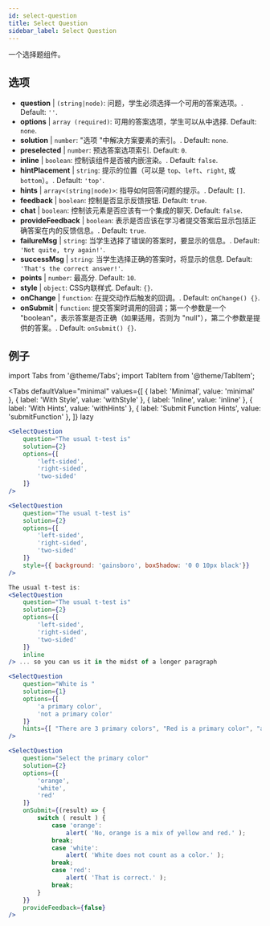 ```yaml
---
id: select-question 
title: Select Question
sidebar_label: Select Question
---
```


一个选择题组件。

## 选项

* __question__ | `(string|node)`: 问题，学生必须选择一个可用的答案选项。. Default: `''`.
* __options__ | `array (required)`: 可用的答案选项，学生可以从中选择. Default: `none`.
* __solution__ | `number`: "选项 "中解决方案要素的索引。. Default: `none`.
* __preselected__ | `number`: 预选答案选项索引. Default: `0`.
* __inline__ | `boolean`: 控制该组件是否被内嵌渲染。. Default: `false`.
* __hintPlacement__ | `string`: 提示的位置（可以是 `top`、`left`、`right`, 或 `bottom`）。. Default: `'top'`.
* __hints__ | `array<(string|node)>`: 指导如何回答问题的提示。. Default: `[]`.
* __feedback__ | `boolean`: 控制是否显示反馈按钮. Default: `true`.
* __chat__ | `boolean`: 控制该元素是否应该有一个集成的聊天. Default: `false`.
* __provideFeedback__ | `boolean`: 表示是否应该在学习者提交答案后显示包括正确答案在内的反馈信息。. Default: `true`.
* __failureMsg__ | `string`: 当学生选择了错误的答案时，要显示的信息。. Default: `'Not quite, try again!'`.
* __successMsg__ | `string`: 当学生选择正确的答案时，将显示的信息. Default: `'That's the correct answer!'`.
* __points__ | `number`: 最高分. Default: `10`.
* __style__ | `object`: CSS内联样式. Default: `{}`.
* __onChange__ | `function`: 在提交动作后触发的回调。. Default: `onChange() {}`.
* __onSubmit__ | `function`: 提交答案时调用的回调；第一个参数是一个 "boolean"，表示答案是否正确（如果适用，否则为 "null"），第二个参数是提供的答案。. Default: `onSubmit() {}`.


## 例子

import Tabs from '@theme/Tabs';
import TabItem from '@theme/TabItem';

<Tabs
    defaultValue="minimal"
    values={[
        { label: 'Minimal', value: 'minimal' },
        { label: 'With Style', value: 'withStyle' },
        { label: 'Inline', value: 'inline' },
        { label: 'With Hints', value: 'withHints' },
        { label: 'Submit Function Hints', value: 'submitFunction' },
    ]}
    lazy
>

<TabItem value="minimal">

```jsx live
<SelectQuestion
    question="The usual t-test is"
    solution={2}
    options={[
        'left-sided',
        'right-sided',
        'two-sided'
    ]}
/>
```
</TabItem>

<TabItem value="withStyle">

```jsx live
<SelectQuestion
    question="The usual t-test is"
    solution={2}
    options={[
        'left-sided',
        'right-sided',
        'two-sided'
    ]}
    style={{ background: 'gainsboro', boxShadow: '0 0 10px black'}}
/>
```
</TabItem>

<TabItem value="inline">

```jsx live
The usual t-test is:
<SelectQuestion
    question="The usual t-test is"
    solution={2}
    options={[
        'left-sided',
        'right-sided',
        'two-sided'
    ]}
    inline
/> ... so you can us it in the midst of a longer paragraph
```
</TabItem>

<TabItem value="withHints">

```jsx live
<SelectQuestion
    question="White is "
    solution={1}
    options={[
        'a primary color',
        'not a primary color'
    ]}
    hints={[ "There are 3 primary colors", "Red is a primary color", "and so is yellow" ]}
/>
```
</TabItem>

<TabItem value="submitFunction">

```jsx live
<SelectQuestion
    question="Select the primary color"
    solution={2}
    options={[
        'orange',
        'white',
        'red'
    ]}
    onSubmit={(result) => {
        switch ( result ) {
            case 'orange':
                alert( 'No, orange is a mix of yellow and red.' );
            break;
            case 'white':
                alert( 'White does not count as a color.' );
            break;
            case 'red':
                alert( 'That is correct.' );
            break;
        }
    }}
    provideFeedback={false}
/> 
```
</TabItem>

</Tabs>
